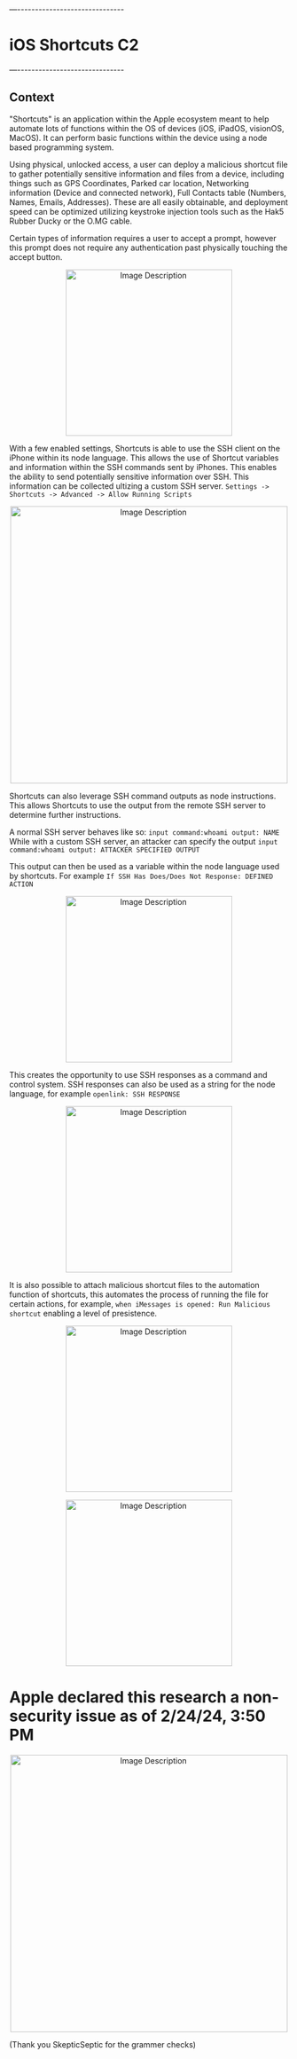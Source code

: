 —------------------------------
# iOS Shortcuts C2
—------------------------------

## Context

"Shortcuts" is an application within the Apple ecosystem meant to help automate lots of functions within the OS of devices (iOS, iPadOS, visionOS, MacOS). It can perform basic functions within the device using a node based programming system. 

Using physical, unlocked access, a user can deploy a malicious shortcut file to gather potentially sensitive information and files from a device, including things such as GPS Coordinates, Parked car location, Networking information (Device and connected network), Full Contacts table (Numbers, Names, Emails, Addresses). These are all easily obtainable, and deployment speed can be optimized utilizing keystroke injection tools such as the Hak5 Rubber Ducky or the O.MG cable. 

Certain types of information requires a user to accept a prompt, however this prompt does not require any authentication past physically touching the accept button. 

<p align="center">
  <img src="https://github.com/user-attachments/assets/4cd86174-25b6-40bb-9d3f-c72b9dea60ee" alt="Image Description" width="300" height="auto">
</p>

With a few enabled settings, Shortcuts is able to use the SSH client on the iPhone within its node language. This allows the use of Shortcut variables and information within the SSH commands sent by iPhones. This enables the ability to send potentially sensitive information over SSH. This information can be collected ultizing a custom SSH server. 
`Settings -> Shortcuts -> Advanced -> Allow Running Scripts`

<p align="center">
<img src="https://github.com/Peaakss/iOS-C2-BETA/assets/115900893/62c9a031-f8be-4dd0-ad6b-a86dd8159a56" alt="Image Description" width="500" height="auto">
</p>

Shortcuts can also leverage SSH command outputs as node instructions. This allows Shortcuts to use the output from the remote SSH server to determine further instructions. 

A normal SSH server behaves like so:
`input command:whoami output: NAME` 
While with a custom SSH server, an attacker can specify the output
`input command:whoami output: ATTACKER SPECIFIED OUTPUT` 

This output can then be used as a variable within the node language used by shortcuts. For example `If SSH Has Does/Does Not Response: DEFINED ACTION`
<p align="center">
  <img src="https://github.com/user-attachments/assets/912d53d1-06e4-41a1-8dcf-dea5d57d40cd" alt="Image Description" width="300" height="auto">
</p>

This creates the opportunity to use SSH responses as a command and control system. SSH responses can also be used as a string for the node language, for example `openlink: SSH RESPONSE` 

<p align="center">
  <img src="https://github.com/user-attachments/assets/36abe184-7a63-4112-ba86-6a8ac94f4954" alt="Image Description" width="300" height="auto">
</p>

It is also possible to attach malicious shortcut files to the automation function of shortcuts, this automates the process of running the file for certain actions, for example, `when iMessages is opened: Run Malicious shortcut` enabling a level of presistence. 

<p align="center">
  <img src="https://github.com/user-attachments/assets/ff09cce5-0d3d-4862-95db-e0eb35eb43c5" alt="Image Description" width="300" height="auto">
</p>

<p align="center">
  <img src="https://github.com/user-attachments/assets/53b2c751-efc5-4430-81a8-ba06927b42b4" alt="Image Description" width="300" height="auto">
</p>

# Apple declared this research a non-security issue as of 2/24/24, 3:50 PM

<p align="center">
<img src="https://github.com/Peaakss/iOS-C2-BETA/assets/115900893/483212b1-8b66-4eb8-8880-89fdeb823347" alt="Image Description" width="500" height="auto">
</p>

(Thank you SkepticSeptic for the grammer checks) 

